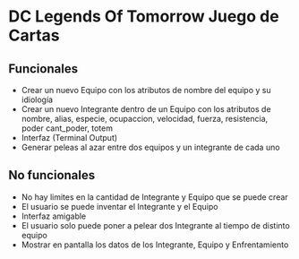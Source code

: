 # DC Legends Of Tomorrow Juego de Cartas

## Funcionales
- Crear un nuevo Equipo con los atributos de nombre del equipo y su idiología
- Crear un nuevo Integrante dentro de un Equipo con los atributos de nombre, alias, especie, ocupaccion, velocidad, fuerza, resistencia, poder cant_poder, totem
- Interfaz (Terminal Output)
- Generar peleas al azar entre dos equipos y un integrante de cada uno

## No funcionales
- No hay limites en la cantidad de Integrante y Equipo que se puede crear
- El usuario se puede inventar el Integrante y el Equipo
- Interfaz amigable
- El usuario solo puede poner a pelear dos Integrante al tiempo de distinto equipo
- Mostrar en pantalla los datos de los Integrante, Equipo y Enfrentamiento
